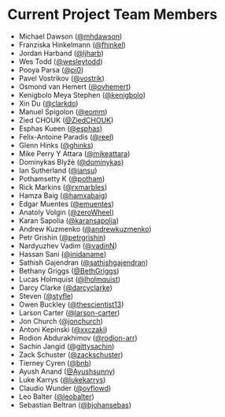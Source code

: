 # Current Project Team Members

* Michael Dawson ([@mhdawson](https://github.com/mhdawson))
* Franziska Hinkelmann ([@fhinkel](https://github.com/fhinkel))
* Jordan Harband ([@ljharb](https://github.com/ljharb))
* Wes Todd ([@wesleytodd](https://github.com/wesleytodd))
* Pooya Parsa ([@pi0](https://github.com/pi0))
* Pavel Vostrikov ([@vostrik](https://github.com/vostrik))
* Osmond van Hemert ([@ovhemert](https://github.com/ovhemert))
* Kenigbolo Meya Stephen ([@kenigbolo](https://github.com/kenigbolo))
* Xin Du ([@clarkdo](https://github.com/clarkdo))
* Manuel Spigolon ([@eomm](https://github.com/Eomm))
* Zied CHOUK ([@ZiedCHOUK](https://github.com/ZiedCHOUK))
* Esphas Kueen ([@esphas](https://github.com/esphas))
* Felix-Antoine Paradis ([@reel](https://github.com/reel))
* Glenn Hinks ([@ghinks](https://github.com/ghinks))
* Mike Perry Y Attara ([@mikeattara](https://github.com/mikeattara))
* Dominykas Blyžė ([@dominykas](https://github.com/dominykas))
* Ian Sutherland ([@iansu](https://github.com/iansu))
* Pothamsetty K ([@potham](https://github.com/potham))
* Rick Markins ([@rxmarbles](https://github.com/rxmarbles))
* Hamza Baig ([@hamxabaig](https://github.com/hamxabaig))
* Edgar Muentes ([@emuentes](https://github.com/emuentes))
* Anatoly Volgin ([@zeroWheel](https://github.com/zeroWheel))
* Karan Sapolia ([@karansapolia](https://github.com/karansapolia))
* Andrew Kuzmenko ([@andrewkuzmenko](https://github.com/andrewkuzmenko))
* Petr Grishin ([@petrgrishin](https://github.com/petrgrishin))
* Nardyuzhev Vadim ([@vadinN](https://github.com/vadinN))
* Hassan Sani ([@inidaname](https://github.com/inidaname))
* Sathish Gajendran ([@sathishgajendran](https://github.com/sathishgajendran))
* Bethany Griggs ([@BethGriggs](https://github.com/bethgriggs))
* Lucas Holmquist ([@lholmquist](https://github.com/lholmquist))
* Darcy Clarke ([@darcyclarke](https://github.com/darcyclarke))
* Steven ([@styfle](https://github.com/styfle))
* Owen Buckley ([@thescientist13](https://github.com/thescientist13))
* Larson Carter ([@larson-carter](https://github.com/larson-carter))
* Jon Church ([@jonchurch](https://github.com/jonchurch))
* Antoni Kepinski ([@xxczaki](https://github.com/xxczaki))
* Rodion Abdurakhimov ([@rodion-arr](https://github.com/rodion-arr))
* Sachin Jangid ([@gittysachin](https://github.com/gittysachin))
* Zack Schuster ([@zackschuster](https://github.com/zackschuster))
* Tierney Cyren ([@bnb](https://github.com/bnb))
* Ayush Anand ([@Ayushsunny](https://github.com/Ayushsunny))
* Luke Karrys ([@lukekarrys](https://github.com/lukekarrys))
* Claudio Wunder ([@ovflowd](https://github.com/ovflowd))
* Leo Balter ([@leobalter](https://github.com/leobalter))
* Sebastian Beltran ([@bjohansebas](https://github.com/bjohansebas))

